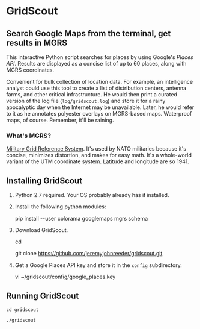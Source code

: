 # GridScout


## Search Google Maps from the terminal, get results in MGRS

This interactive Python script searches for places by using Google's _Places
API_. Results are displayed as a concise list of up to 60 places, along with
MGRS coordinates.

Convenient for bulk collection of location data. For example, an intelligence
analyst could use this tool to create a list of distribution centers, antenna
farms, and other critical infrastructure. He would then print a curated version
of the log file (`log/gridscout.log`) and store it for a rainy apocalyptic
day when the Internet may be unavailable. Later, he would refer to it as he
annotates polyester overlays on MGRS-based maps. Waterproof maps, of course.
Remember, it'll be raining.


### What's MGRS?

[Military Grid Reference
System](https://en.wikipedia.org/wiki/Military_Grid_Reference_System).  It's
used by NATO militaries because it's concise, minimizes distortion, and makes
for easy math. It's a whole-world variant of the UTM coordinate system.
Latitude and longitude are so 1941.


## Installing GridScout

1. Python 2.7 required. Your OS probably already has it installed.

2. Install the following python modules:

    pip install --user colorama googlemaps mgrs schema

3. Download GridScout.

    cd

    git clone https://github.com/jeremyjohnreeder/gridscout.git

3. Get a Google Places API key and store it in the `config` subdirectory.

    vi ~/gridscout/config/google_places.key


## Running GridScout

    cd gridscout

    ./gridscout
